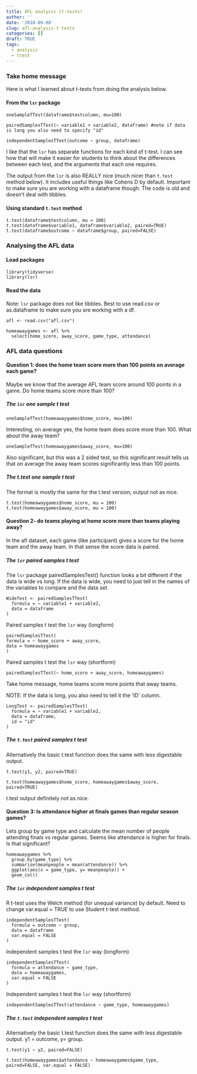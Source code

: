 ```yaml
---
title: AFL analysis (t-tests)
author: ''
date: '2018-09-08'
slug: afl-analysis-t-tests
categories: []
draft: TRUE
tags:
  - analysis
  - ttest
---
```


### Take home message

Here is what I learned about t-tests from doing the analysis below.

#### From the `lsr` package

```
oneSampleTTest(dataframe$testcolumn, mu=100)

pairedSamplesTTest(~ variable1 + variable2, dataframe) #note if data is long you also need to specify "id"

independentSamplesTTest(outcome ~ group, dataframe)
```

I like that the `lsr` has separate functions for each kind of t-test. I can see how that will make it easier for students to think about the differences between each test, and the arguments that each one requires. 

The output from the `lsr` is also REALLY nice (much nicer than `t.test` method below). It includes useful things like Cohens D by default. Important to make sure you are working with a dataframe though. The code is old and doesn't deal with tibbles. 

#### Using standard `t.test` method

```
t.test(dataframe$testcolumn, mu = 100)
t.test(dataframe$variable1, dataframe$variable2, paired=TRUE)
t.test(dataframe$outcome ~ dataframe$group, paired=FALSE)
```
### Analysing the AFL data

#### Load packages

```{r include=FALSE}
library(tidyverse)
library(lsr)
```

#### Read the data
Note: `lsr` package does not like tibbles. Best to use read.csv or as.dataframe to make sure you are working with a df. 

```{r}
afl <- read.csv("afl.csv")

homeawaygames <- afl %>%
  select(home_score, away_score, game_type, attendance)
```

### AFL data questions

#### Question 1: does the home team score more than 100 points on average each game? 

Maybe we know that the average AFL team score around 100 points in a game. Do home teams score more than 100?

##### The `lsr` one sample t test

```{r}
oneSampleTTest(homeawaygames$home_score, mu=100)
```
Interesting, on average yes, the home team does score more than 100. What about the away team?

```{r}
oneSampleTTest(homeawaygames$away_score, mu=100)
```
Also significant, but this was a 2 sided test, so this significant result tells us that on average the away team scores significantly less than 100 points. 

##### The t.test one sample t test
The format is mostly the same for the t.test version; output not as nice. 
```{r}
t.test(homeawaygames$home_score, mu = 100)
t.test(homeawaygames$away_score, mu = 100)
```


#### Question 2- do teams playing at home score more than teams playing away? 

In the afl dataset, each game (like participant) gives a score for the home team and the away team. In that sense the score data is paired.

##### The `lsr` paired samples t test

The `lsr` package pairedSamplesTest() function looks a bit different if the data is wide vs long. If the data is wide, you need to just tell in the names of the variables to compare and the data set. 

```
WideTest <- pairedSamplesTTest(
  formula = ~ variable1 + variable2, 
  data = dataframe 
)
```
Paired samples t test the `lsr` way (longform)
```{r}
pairedSamplesTTest(
formula = ~ home_score + away_score, 
data = homeawaygames 
)
```

Paired samples t test the `lsr` way (shortform)

```{r}
pairedSamplesTTest(~ home_score + away_score, homeawaygames)
```
Take home message, home teams score more points that away teams. 

NOTE: If the data is long, you also need to tell it the 'ID' column. 
```
LongTest <- pairedSamplesTTest(
  formula = ~ variable1 + variable2, 
  data = dataframe, 
  id = "id" 
)
```
#####  The `t.test` paired samples t test 

Alternatively the basic t.test function does the same with less digestable output. 

```
t.test(y1, y2, paired=TRUE)

```
```{r}
t.test(homeawaygames$home_score, homeawaygames$away_score, paired=TRUE)

```
t.test output definitely not as nice. 

#### Question 3: Is attendance higher at finals games than regular season games? 

Lets group by game type and calculate the mean number of people attending finals vs regular games. Seems like attendance is higher for finals. Is that significant? 

```{r}
homeawaygames %>% 
  group_by(game_type) %>%
  summarise(meanpeople = mean(attendance)) %>%
  ggplot(aes(x = game_type, y= meanpeople)) +
  geom_col()
```

##### The `lsr` independent samples t test 

R t-test uses the Welch method (for unequal variance) by default. Need to change var.equal = TRUE to use Student t-test method. 

```
independentSamplesTTest(
  formula = outcome ~ group, 
  data = dataframe
  var.equal = FALSE
)
```

Independent samples t test the `lsr` way (longform)

```{r}
independentSamplesTTest(
  formula = attendance ~ game_type, 
  data = homeawaygames,
  var.equal = FALSE
)
```

Independent samples t test the `lsr` way (shortform)

```{r}
independentSamplesTTest(attendance ~ game_type, homeawaygames)
```

#####  The `t.test` independent samples t test 

Alternatively the basic t.test function does the same with less digestable output. y1 = outcome, y= group.

```
t.test(y1 ~ y2, paired=FALSE)

```
```{r}
t.test(homeawaygames$attendance ~ homeawaygames$game_type, paired=FALSE, var.equal = FALSE)

```

